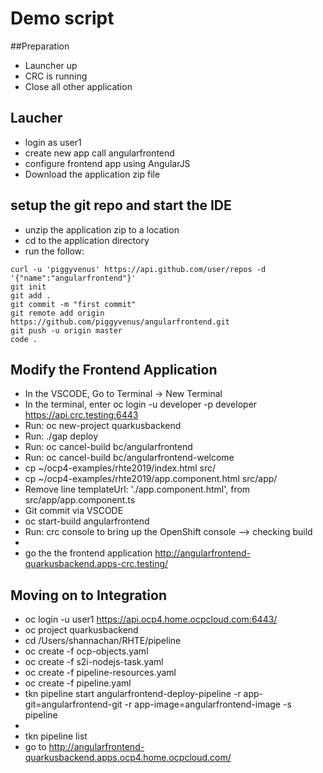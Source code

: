 # Demo script
##Preparation
* Launcher up
* CRC is running
* Close all other application


## Laucher
* login as user1
* create new app call angularfrontend
* configure frontend app using AngularJS
* Download the application zip file

## setup the git repo and start the IDE
* unzip the application zip to a location
* cd to the application directory
* run the follow:
```
curl -u 'piggyvenus' https://api.github.com/user/repos -d '{"name":"angularfrontend"}'
git init
git add .
git commit -m "first commit"
git remote add origin https://github.com/piggyvenus/angularfrontend.git
git push -u origin master
code .
```

## Modify the Frontend Application
* In the VSCODE, Go to Terminal -> New Terminal
* In the terminal, enter oc login -u developer -p developer https://api.crc.testing:6443
* Run: oc new-project quarkusbackend
* Run: ./gap deploy
* Run: oc cancel-build bc/angularfrontend
* Run: oc cancel-build bc/angularfrontend-welcome
* cp ~/ocp4-examples/rhte2019/index.html src/
* cp ~/ocp4-examples/rhte2019/app.component.html src/app/
* Remove line templateUrl: './app.component.html', from src/app/app.component.ts
* Git commit via VSCODE
* oc start-build angularfrontend
* Run: crc console to bring up the OpenShift console --> checking build
* <Switch to Veer>
* go the the frontend application http://angularfrontend-quarkusbackend.apps-crc.testing/

## Moving on to Integration
* oc login -u user1 https://api.ocp4.home.ocpcloud.com:6443/
* oc project quarkusbackend
* cd /Users/shannachan/RHTE/pipeline
* oc create -f ocp-objects.yaml
* oc create -f s2i-nodejs-task.yaml
* oc create -f pipeline-resources.yaml
* oc create -f pipeline.yaml
* tkn pipeline start angularfrontend-deploy-pipeline -r app-git=angularfrontend-git -r app-image=angularfrontend-image -s pipeline
* <SWitch back to Veer>
* tkn pipeline list
* go to http://angularfrontend-quarkusbackend.apps.ocp4.home.ocpcloud.com/
